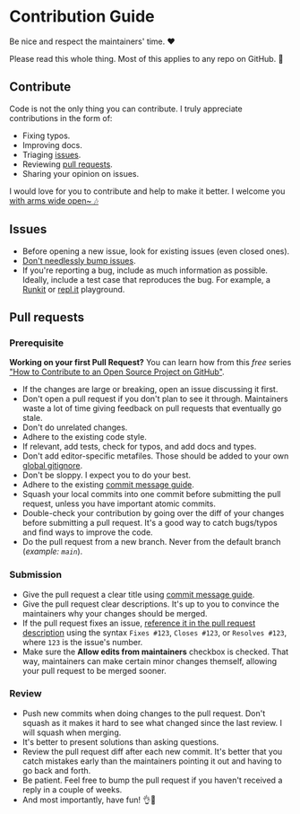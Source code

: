 # Contribution Guide

Be nice and respect the maintainers' time. ❤️

Please read this whole thing. Most of this applies to any repo on GitHub. 🙏

## Contribute

Code is not the only thing you can contribute. I truly appreciate contributions in the form of:

- Fixing typos.
- Improving docs.
- Triaging [issues][latipun-issues].
- Reviewing [pull requests][latipun-pr].
- Sharing your opinion on issues.

I would love for you to contribute and help to make it better. I welcome you [with arms wide open~ 🎶][creed]

## Issues

- Before opening a new issue, look for existing issues (even closed ones).
- [Don't needlessly bump issues][issue-bumping].
- If you're reporting a bug, include as much information as possible. Ideally, include a test case that reproduces the bug. For example, a [Runkit](https://runkit.com) or [repl.it](https://repl.it) playground.

## Pull requests

### Prerequisite

**Working on your first Pull Request?** You can learn how from this _free_ series ["How to Contribute to an Open Source Project on GitHub"][pr-course].

- If the changes are large or breaking, open an issue discussing it first.
- Don't open a pull request if you don't plan to see it through. Maintainers waste a lot of time giving feedback on pull requests that eventually go stale.
- Don't do unrelated changes.
- Adhere to the existing code style.
- If relevant, add tests, check for typos, and add docs and types.
- Don't add editor-specific metafiles. Those should be added to your own [global gitignore][global-gitignore].
- Don't be sloppy. I expect you to do your best.
- Adhere to the existing [commit message guide][commit-message-guide].
- Squash your local commits into one commit before submitting the pull request, unless you have important atomic commits.
- Double-check your contribution by going over the diff of your changes before submitting a pull request. It's a good way to catch bugs/typos and find ways to improve the code.
- Do the pull request from a new branch. Never from the default branch (_example: `main`_).

### Submission

- Give the pull request a clear title using [commit message guide][commit-message-guide].
- Give the pull request clear descriptions. It's up to you to convince the maintainers why your changes should be merged.
- If the pull request fixes an issue, [reference it in the pull request description][pr-link-issue] using the syntax `Fixes #123`, `Closes #123`, or `Resolves #123`, where `123` is the issue's number.
- Make sure the **Allow edits from maintainers** checkbox is checked. That way, maintainers can make certain minor changes themself, allowing your pull request to be merged sooner.

### Review

- Push new commits when doing changes to the pull request. Don't squash as it makes it hard to see what changed since the last review. I will squash when merging.
- It's better to present solutions than asking questions.
- Review the pull request diff after each new commit. It's better that you catch mistakes early than the maintainers pointing it out and having to go back and forth.
- Be patient. Feel free to bump the pull request if you haven't received a reply in a couple of weeks.
- And most importantly, have fun! 👌🎉

<!-- Variables -->

[latipun-issues]: https://github.com/search?q=user%3Alatipun7+user%3Aruppyio+is%3Aissue+is%3Aopen+NOT+%22Dependency+Dashboard%22&type=Issues "Open Issues"
[latipun-pr]: https://github.com/search?q=user%3Alatipun7+user%3Aruppyio+is%3Apr+is%3Aopen+-author%3Aapp%2Fpull+-author%3Aapp%2Fdependabot+-author%3Aapp%2Fdependabot-preview+-author%3Aapp%2Frenovate+-author%3Aapp%2Flatipun-renovates+-author%3Aapp%2Fgithub-actions&type=Issues "Open Pull Requests"
[creed]: https://www.youtube.com/watch?v=99j0zLuNhi8 "Creed - With Arms Wide Open"
[issue-bumping]: https://blog.sindresorhus.com/issue-bumping-e3b9740e2a0 "Issue Bumping"
[pr-course]: https://app.egghead.io/playlists/how-to-contribute-to-an-open-source-project-on-github "How to Contribute to an Open Source"
[global-gitignore]: https://gist.github.com/subfuzion/db7f57fff2fb6998a16c "Global Gitignore"
[pr-link-issue]: https://docs.github.com/en/issues/tracking-your-work-with-issues/linking-a-pull-request-to-an-issue#linking-a-pull-request-to-an-issue-using-a-keyword "Linking a Pull Request to an Issue"
[commit-message-guide]: https://github.com/latipun7/.github/blob/main/commit-message-guide.md
